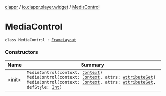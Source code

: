 [clappr](../../index.md) / [io.clappr.player.widget](../index.md) / [MediaControl](./index.md)

# MediaControl

`class MediaControl : `[`FrameLayout`](https://developer.android.com/reference/android/widget/FrameLayout.html)

### Constructors

| Name | Summary |
|---|---|
| [&lt;init&gt;](-init-.md) | `MediaControl(context: `[`Context`](https://developer.android.com/reference/android/content/Context.html)`)`<br>`MediaControl(context: `[`Context`](https://developer.android.com/reference/android/content/Context.html)`, attrs: `[`AttributeSet`](https://developer.android.com/reference/android/util/AttributeSet.html)`)`<br>`MediaControl(context: `[`Context`](https://developer.android.com/reference/android/content/Context.html)`, attrs: `[`AttributeSet`](https://developer.android.com/reference/android/util/AttributeSet.html)`, defStyle: `[`Int`](https://kotlinlang.org/api/latest/jvm/stdlib/kotlin/-int/index.html)`)` |
